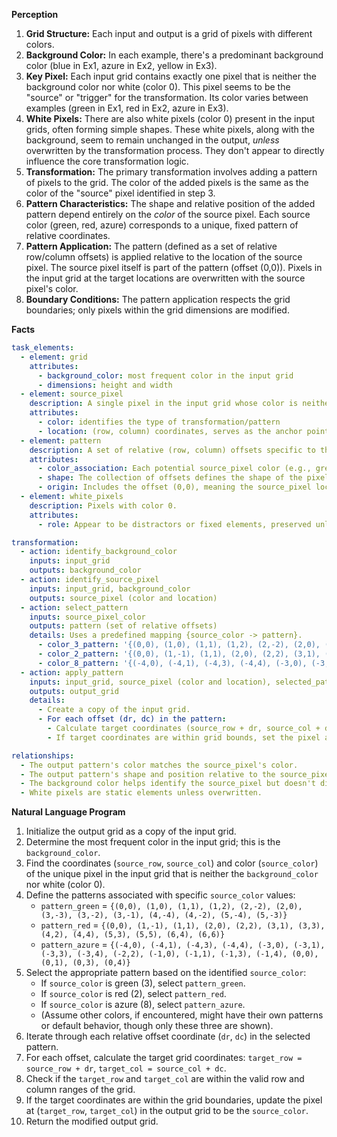 **Perception**

1.  **Grid Structure:** Each input and output is a grid of pixels with different colors.
2.  **Background Color:** In each example, there's a predominant background color (blue in Ex1, azure in Ex2, yellow in Ex3).
3.  **Key Pixel:** Each input grid contains exactly one pixel that is neither the background color nor white (color 0). This pixel seems to be the "source" or "trigger" for the transformation. Its color varies between examples (green in Ex1, red in Ex2, azure in Ex3).
4.  **White Pixels:** There are also white pixels (color 0) present in the input grids, often forming simple shapes. These white pixels, along with the background, seem to remain unchanged in the output, *unless* overwritten by the transformation process. They don't appear to directly influence the core transformation logic.
5.  **Transformation:** The primary transformation involves adding a pattern of pixels to the grid. The color of the added pixels is the same as the color of the "source" pixel identified in step 3.
6.  **Pattern Characteristics:** The shape and relative position of the added pattern depend entirely on the *color* of the source pixel. Each source color (green, red, azure) corresponds to a unique, fixed pattern of relative coordinates.
7.  **Pattern Application:** The pattern (defined as a set of relative row/column offsets) is applied relative to the location of the source pixel. The source pixel itself is part of the pattern (offset (0,0)). Pixels in the input grid at the target locations are overwritten with the source pixel's color.
8.  **Boundary Conditions:** The pattern application respects the grid boundaries; only pixels within the grid dimensions are modified.

**Facts**


```yaml
task_elements:
  - element: grid
    attributes:
      - background_color: most frequent color in the input grid
      - dimensions: height and width
  - element: source_pixel
    description: A single pixel in the input grid whose color is neither the background color nor white (0).
    attributes:
      - color: identifies the type of transformation/pattern
      - location: (row, column) coordinates, serves as the anchor point for the pattern
  - element: pattern
    description: A set of relative (row, column) offsets specific to the source_pixel's color.
    attributes:
      - color_association: Each potential source_pixel color (e.g., green, red, azure) maps to a distinct pattern.
      - shape: The collection of offsets defines the shape of the pixels to be added/changed.
      - origin: Includes the offset (0,0), meaning the source_pixel location is part of the pattern.
  - element: white_pixels
    description: Pixels with color 0.
    attributes:
      - role: Appear to be distractors or fixed elements, preserved unless overwritten by the pattern application.

transformation:
  - action: identify_background_color
    inputs: input_grid
    outputs: background_color
  - action: identify_source_pixel
    inputs: input_grid, background_color
    outputs: source_pixel (color and location)
  - action: select_pattern
    inputs: source_pixel_color
    outputs: pattern (set of relative offsets)
    details: Uses a predefined mapping {source_color -> pattern}.
      - color_3_pattern: '{(0,0), (1,0), (1,1), (1,2), (2,-2), (2,0), (3,-3), (3,-2), (3,-1), (4,-4), (4,-2), (5,-4), (5,-3)}'
      - color_2_pattern: '{(0,0), (1,-1), (1,1), (2,0), (2,2), (3,1), (3,3), (4,2), (4,4), (5,3), (5,5), (6,4), (6,6)}'
      - color_8_pattern: '{(-4,0), (-4,1), (-4,3), (-4,4), (-3,0), (-3,1), (-3,3), (-3,4), (-2,2), (-1,0), (-1,1), (-1,3), (-1,4), (0,0), (0,1), (0,3), (0,4)}'
  - action: apply_pattern
    inputs: input_grid, source_pixel (color and location), selected_pattern
    outputs: output_grid
    details:
      - Create a copy of the input grid.
      - For each offset (dr, dc) in the pattern:
        - Calculate target coordinates (source_row + dr, source_col + dc).
        - If target coordinates are within grid bounds, set the pixel at that location in the copied grid to the source_pixel's color.

relationships:
  - The output pattern's color matches the source_pixel's color.
  - The output pattern's shape and position relative to the source_pixel depend only on the source_pixel's color.
  - The background color helps identify the source_pixel but doesn't directly influence the pattern shape or color.
  - White pixels are static elements unless overwritten.
```


**Natural Language Program**

1.  Initialize the output grid as a copy of the input grid.
2.  Determine the most frequent color in the input grid; this is the `background_color`.
3.  Find the coordinates (`source_row`, `source_col`) and color (`source_color`) of the unique pixel in the input grid that is neither the `background_color` nor white (color 0).
4.  Define the patterns associated with specific `source_color` values:
    *   `pattern_green` = `{(0,0), (1,0), (1,1), (1,2), (2,-2), (2,0), (3,-3), (3,-2), (3,-1), (4,-4), (4,-2), (5,-4), (5,-3)}`
    *   `pattern_red` = `{(0,0), (1,-1), (1,1), (2,0), (2,2), (3,1), (3,3), (4,2), (4,4), (5,3), (5,5), (6,4), (6,6)}`
    *   `pattern_azure` = `{(-4,0), (-4,1), (-4,3), (-4,4), (-3,0), (-3,1), (-3,3), (-3,4), (-2,2), (-1,0), (-1,1), (-1,3), (-1,4), (0,0), (0,1), (0,3), (0,4)}`
5.  Select the appropriate pattern based on the identified `source_color`:
    *   If `source_color` is green (3), select `pattern_green`.
    *   If `source_color` is red (2), select `pattern_red`.
    *   If `source_color` is azure (8), select `pattern_azure`.
    *   (Assume other colors, if encountered, might have their own patterns or default behavior, though only these three are shown).
6.  Iterate through each relative offset coordinate (`dr`, `dc`) in the selected pattern.
7.  For each offset, calculate the target grid coordinates: `target_row = source_row + dr`, `target_col = source_col + dc`.
8.  Check if the `target_row` and `target_col` are within the valid row and column ranges of the grid.
9.  If the target coordinates are within the grid boundaries, update the pixel at (`target_row`, `target_col`) in the output grid to be the `source_color`.
10. Return the modified output grid.